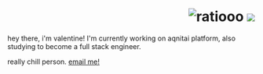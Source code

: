 
<h1 align="right">
 <img src="https://raw.githubusercontent.com/vqlntne/vqlntne/main/urmom.svg" alt="ratiooo" />
 <img src="https://skillicons.dev/icons?i=js,gcp,aws,nodejs,discord,cloudflare,bots,express,html,css,vscode,materialui,nginx,tailwind" />
 
</h1>
hey there, i'm valentine! I'm currently working on aqnitai platform, also studying to become a full stack engineer.

really chill person. [email me!](mailto:valentine@aqnitai.app)
